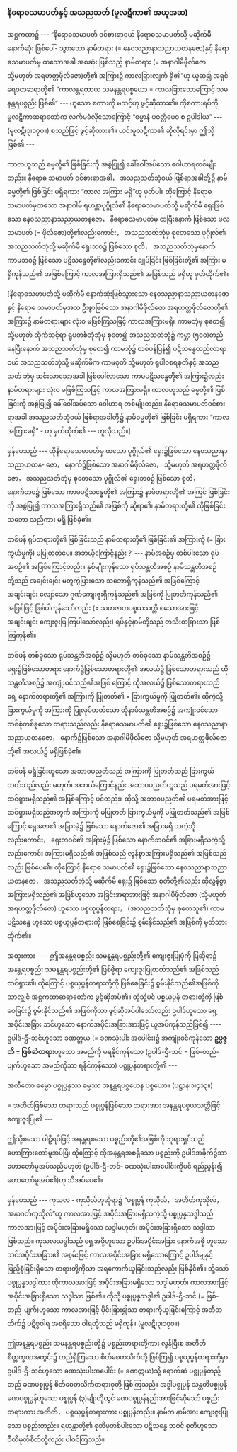 ### နိရောဓသမာပတ်နှင့် အသညသတ် (မူလဋီကာ၏ အယူအဆ)

အဋ္ဌကထာ၌ --- “နိရောဓသမာပတ် ဝင်စားရာဝယ် နိရောဓသမာပတ်သို့ မဆိုက်မီ နောက်ဆုံး ဖြစ်ပေါ်-
သွားသော နာမ်တရား (= နေ၀သညာနာသညာယတနဇော)နှင့် နိရောဓသမာပတ်မှ ထသောအခါ အစဆုံး
ဖြစ်သည့် နာမ်တရား (= အနာဂါမိဖိုလ်ဇော သို့မဟုတ် အရဟတ္တဖိုလ်ဇော)တို့၏ အကြား၌ ကာလခြားလျက်
ရှိ၏”ဟု ယူဆ၍ အရှင်ရေ၀တဆရာတို့၏ “ကာလန္တရတာယ သမနန္တရပစ္စယော = ကာလခြားသောကြောင့်
သမနန္တရပစ္စည်း ဖြစ်၏” --- ဟူသော စကားကို မသင့်ဟု ဖွင့်ဆိုထား၏။ ထိုစကားရပ်ကို မူလဋီကာဆရာတော်က
လက်မခံလိုသောကြောင့် “ဓမ္မာနံ ပဝတ္တိမေ၀ စ ဥပါဒါယ” --- (မူလဋီ၊၃၊၁၇၀။) စသည်ဖြင့် ဖွင့်ဆိုထား၏။
ယင်းမူလဋီကာ၏ ဆိုလိုရင်းမှာ ဤသို့ဖြစ်၏ ---

ကာလဟူသည် ဓမ္မတို့၏ ဖြစ်ခြင်းကို အစွဲပြု၍ ခေါ်ဝေါ်အပ်သော ဝေါဟာရတစ်မျိုးတည်း။ နိရောဓ
သမာပတ် ဝင်စားရာအခါ， အသညသတ်ဘုံဝယ် ဖြစ်ရာအခါတို့၌ နာမ်ဓမ္မတို့၏ ဖြစ်ခြင်း မရှိရကား “ကာလ
အကြား မရှိ”ဟု မှတ်ပါ။ ထိုကြောင့် နိရောဓသမာပတ်မှထသော အနာဂါမ် ရဟန္တာပုဂ္ဂိုလ်၏ နိရောဓသမာပတ်သို့
မဆိုက်မီ ရှေးဖြစ်သော နေ၀သညာနာသညာယတနဇော， နိရောဓသမာပတ်မှ ထပြီးနောက် ဖြစ်သော
ဖလသမာပတ် (= ဖိုလ်ဇော)တို့၏လည်းကောင်း， အသညသတ်ဘုံမှ စုတေသော ပုဂ္ဂိုလ်၏ အသညသတ်ဘုံသို့
မဆိုက်မီ ရှေးဘ၀၌ ဖြစ်သော စုတိ， အသညသတ်ဘုံမှနောက် ကာမဘ၀၌ ဖြစ်သော ပဋိသန္ဓေတို့၏လည်းကောင်း
ချုပ်ခြင်း ဖြစ်ခြင်းတို့၏ အကြား မရှိကုန်သည်၏ အဖြစ်ကြောင့် ကာလအကြားရှိသည်၏ အဖြစ်သည် မရှိဟု
မှတ်ထိုက်၏။

[နိရောဓသမာပတ်သို့ မဆိုက်မီ နောက်ဆုံးဖြစ်သွားသော နေ၀သညာနာသညာယတနဇောနှင့် နိရောဓ
သမာပတ်မှအထ ဦးစွာဖြစ်သော အနာဂါမိဖိုလ်ဇော အရဟတ္တဖိုလ်ဇောတို့၏ အကြား၌ နာမ်တရားများ လုံး၀
မဖြစ်ကြသဖြင့် ကာလအကြားမရှိ။ ကာမဘုံမှ စုတေ၍ သို့မဟုတ် ထိုက်သင့်ရာ ရူပတစ်ဘုံဘုံမှ စုတေ၍
အသညသတ်ဘုံ၌ ကမ္ဘာ (၅၀၀)တည်နေပြီးနောက် အသညသတ်ဘုံမှ စုတေ၍ ကာမဘုံ၌ တစ်ဖန်ပြန်၍
ပဋိသန္ဓေတည်လာရာဝယ် အသညသတ်ဘုံသို့ မဆိုက်မီက ကာမစုတိ သို့မဟုတ် ရူပါ၀စရစုတိနှင့် အသညသတ်
ဘုံမှ ဆင်းလာသောအခါ ဖြစ်ပေါ်လာသော ကာမပဋိသန္ဓေတို့၏ အကြား၌လည်း နာမ်တရားများ လုံး၀
မဖြစ်ကြသဖြင့် ကာလအကြားမရှိ။ ကာလဟူသည် ဓမ္မတို့၏ ဖြစ်ခြင်းကို အစွဲပြု၍ ခေါ်ဝေါ်အပ်သော ဝေါဟာရ
တစ်မျိုးတည်း၊ နိရောဓသမာပတ်ဝင်စားရာအခါ အသညသတ်ဘုံဝယ် ဖြစ်ရာအခါတို့၌ နာမ်ဓမ္မတို့၏ ဖြစ်ခြင်း
မရှိရကား “ကာလအကြားမရှိ” - ဟု မှတ်ထိုက်၏ --- ဟူလိုသည်။]

မှန်ပေသည် --- ထိုနိရောဓသမာပတ်မှ ထသော ပုဂ္ဂိုလ်၏ ရှေး၌ဖြစ်သော နေ၀သညာနာသညာယတန-
ဇော， နောက်၌ဖြစ်သော အနာဂါမိဖိုလ်ဇော， သို့မဟုတ် အရဟတ္တဖိုလ်ဇော， အသညသတ်ဘုံမှ စုတေသော
ပုဂ္ဂိုလ်၏ ရှေးဘ၀၌ ဖြစ်သော စုတိ， နောက်ဘ၀၌ ဖြစ်သော ကာမပဋိသန္ဓေတို့၏ အကြား၌ နာမ်တရားတို့၏
အကြင် ဖြစ်ခြင်းကို အစွဲပြု၍ ကာလအကြားရှိသည်၏ အဖြစ်ကို ဆိုရာ၏၊ နာမ်တရားတို့၏ ထိုဖြစ်ခြင်းသဘော
သည်ကား မရှိ ဖြစ်ခဲ့၏။

တစ်ဖန် ရုပ်တရားတို့၏ ဖြစ်ခြင်းသည် နာမ်တရားတို့၏ ဖြစ်ခြင်း၏ အကြားကို (= ခြားကွယ်မှုကို)
မပြုတတ်ပေ။ အဘယ့်ကြောင့်နည်း？ --- နာမ်အစဉ်မှ တစ်ပါးသော ရုပ်အစဉ်၏ အဖြစ်ကြောင့်တည်း။
နှစ်မျိုးကုန်သော ရုပ်သန္တတိအစဉ် နာမ်သန္တတိအစဉ်တို့သည် အချင်းချင်း မတူကွဲပြားသော သဘောရှိကုန်သည်၏
အဖြစ်ကြောင့် အချင်းချင်း လျော်သော ဂုဏ်ကျေးဇူးရှိကုန်သည်၏ အဖြစ်ကို ပြုတတ်ကုန်သည်၏ အဖြစ်ဖြင့်
ဖြစ်ပါကုန်သော်လည်း (= သဟဇာတပစ္စယသတ္တိ စသောအားဖြင့် အချင်းချင်း ကျေးဇူးပြုကြပါသော်လည်း)
ရုပ်နှင့်နာမ်တို့သည် တသီးတခြားသာ ဖြစ်ကြကုန်၏။

တစ်ဖန် တစ်ခုသော ရုပ်သန္တတိအစဉ်၌ သို့မဟုတ် တစ်ခုသော နာမ်သန္တတိအစဉ်၌ ရှေး၌ဖြစ်သောတရား
နောက်၌ဖြစ်သောတရားတို့၏ အလယ်၌ ဖြစ်သောတရားသည် ထိုသန္တတိအစဉ်၌ အကျုံးဝင်သည်၏အဖြစ်
ကြောင့် ထိုအလယ်၌ ဖြစ်သောတရားသည် ရှေ့ နောက်တရားတို့၏ အကြားကို ပြုတတ်၏ = ခြားကွယ်မှုကို
ပြုတတ်၏။ ထိုကဲ့သို့ ခြားကွယ်မှုကို အကြားကို ပြုလုပ်တတ်သော ထိုနာမ်သန္တတိအစဉ်၌ အကျုံးဝင်သော
တစ်စုံတစ်ခုသော တရားသည်လည်း နိရောဓသမာပတ်၏ ရှေး၌ဖြစ်သော နေ၀သညာနာသညာယတနဇော，
နောက်၌ဖြစ်သော အနာဂါမိဖိုလ်ဇော သို့မဟုတ် အရဟတ္တဖိုလ်ဇောတို့၏ အလယ်၌ မရှိဖြစ်ခဲ့၏။

တစ်ဖန် မရှိခြင်းဟူသော အဘာ၀ပညတ်သည် အကြားကို ပြုတတ်သည် ခြားကွယ်တတ်သည်လည်း
မဟုတ်၊ အဘယ်ကြောင့်နည်း အဘာ၀ပညတ်ဟူသည် ပရမတ်အားဖြင့် ထင်ရှားမရှိသည်၏ အဖြစ်ကြောင့်
ပင်တည်း။ ထိုသို့ အဘာ၀ပညတ်၏ ပရမတ်အားဖြင့် ထင်ရှားမရှိသည့်အတွက် အကြားကို မပြုတတ်
ခြားကွယ်မှုကို မပြုတတ်သည်၏ အဖြစ်ကြောင့် ရှေးဇော၏ အခြားမဲ့၌ ဖြစ်သော နောက်ဇော၏ အခြားမရှိ
သကဲ့သို့လည်းကောင်း， ရှေးဘဝင်၏ အခြားမဲ့၌ ဖြစ်သော နောက်ဘဝင်၏ အခြားမရှိသကဲ့သို့လည်းကောင်း
အကြားမရှိသည်၏ အဖြစ်သည် လွန်စွာအကြားမရှိသည်၏ အဖြစ်သည်လည်း ဖြစ်ပေ၏။ ထိုကြောင့် နိရောဓ
သမာပတ်၏ ရှေး၌ဖြစ်သော နေ၀သညာနာသညာယတနဇော， အသညသတ်ဘုံသို့ မဆိုက်မီ ရှေး၌ ဖြစ်သော
စုတိတို့၏လည်း ထိုလွန်စွာ အကြားမရှိသည်၏ အဖြစ်ဟူသော အခြင်းအရာအားဖြင့် အနာဂါမိဖိုလ်ဇော
(သို့မဟုတ် အရဟတ္တဖိုလ်ဇော) ဟူသော ပစ္စယုပ္ပန်တရား， (အသညသတ်ဘုံမှ စုတေသူ၏) ကာမပဋိသန္ဓေ
ဟူသော ပစ္စယုပ္ပန်တရားကို ဖြစ်စေခြင်း၌ စွမ်းနိုင်သည်၏ အဖြစ်ကို မှတ်သားထိုက်၏။

အထူးကား ---- ဤအနန္တရပစ္စည်း သမနန္တရပစ္စည်းတို့၏ ကျေးဇူးပြုပုံကို ပြဆိုရာ၌ အနန္တရပစ္စည်း
သမနန္တရပစ္စည်းတို့၏ ဖြစ်ဖို့ရာ ကျေးဇူးပြုတတ်သည်၏ အဖြစ်သည် ထင်ရှား၏၊ ထိုကြောင့် ပစ္စယုပ္ပန်တရားတို့ကို
ဖြစ်စေခြင်း၌ စွမ်းနိုင်သည်၏အဖြစ်ကိုသာလျှင် အဋ္ဌကထာဆရာတော်က ဖွင့်ဆိုအပ်၏။ ထိုသို့ပင် ပစ္စယုပ္ပန်
တရားတို့ကို ဖြစ်စေခြင်း၌ စွမ်းနိုင်သည်၏ အဖြစ်ကိုသာ ဖွင့်ဆိုအပ်ပါသော်လည်း ဥပါဒ်ဟူသော ရှေ့အပိုင်းအခြား
ဘင်ဟူသော နောက်အပိုင်းအခြားအားဖြင့် ယူအပ်ကုန်သည်ဖြစ်၍ ---- ဥပါဒ်-ဌီ-ဘင်ဟူသော ခဏတ္တယ
(= ခဏသုံးပါး အပေါင်း)၌ အကျုံးဝင်ကုန်သော **ဥပ္ပဇ္ဇတိ = ဖြစ်ဆဲတရား**ဟူသော အမည်ကို မရနိုင်ကုန်သော
(ဥပါဒ်-ဌီ-ဘင် = ဖြစ်-တည်-ပျက်ဟူသော အမည်ကိုသာ ရနိုင်ကုန်သော) ပစ္စုပ္ပန်တရားတို့၏ ---

အတီတော ဓမ္မော ပစ္စုပ္ပန္နဿ ဓမ္မဿ အနန္တရပစ္စယေန ပစ္စယော။ (ပဋ္ဌာန၊၁၊၄၁၃။)

= အတိတ်ဖြစ်သော တရားသည် ပစ္စုပ္ပန်ဖြစ်သော တရားအား အနန္တရပစ္စယသတ္တိဖြင့် ကျေးဇူးပြု၏ ---

ဤသို့စသော ပါဠိရပ်ဖြင့် အနန္တရစသော ပစ္စည်းတို့၏အဖြစ်ကို ဘုရားရှင်သည် ဟောကြားတော်မူအပ်ပြီ၊
ထိုကြောင့် ထိုအနန္တရအစရှိသော ပစ္စည်းကို ဥပါဒ်အခိုက်၌သာ ဟောတော်မူအပ်သည်မဟုတ် (ဥပါဒ်-ဌီ-ဘင်-
ခဏသုံးပါးအပေါင်းကိုပင် ရည်ညွှန်း၍ ဟောတော်မူအပ်၏)ဟု သိအပ်ပေ၏။

မှန်ပေသည် --- ကုသလ - ကုသိုလ်ဟုဆိုရာ၌ “ပစ္စုပ္ပန် ကုသိုလ်， အတိတ်ကုသိုလ်， အနာဂတ်ကုသိုလ်”ဟု
ကာလအားဖြင့် အပိုင်းအခြားမရှိသကဲ့သို့ ပစ္စုပ္ပန္နသဒ္ဒါသည် ကာလအားဖြင့် အပိုင်းအခြားမရှိသော သဒ္ဒါမဟုတ်၊
အပိုင်းအခြားရှိသော သဒ္ဒါသာဖြစ်သည်။ ကုသလသဒ္ဒါသည် ရှေ့အဖို့ဟူသော ဥပါဒ်အပိုင်းအခြား နောက်အဖို့
ဟူသော ဘင်အပိုင်းအခြား၏ အစွမ်းဖြင့် ကာလအပိုင်းအခြား မရှိသောကြောင့် ဥပါဒ်မျှနှင့် ပြည့်စုံခြင်းရှိသော
တရားတို့ကိုသာ အရကောက်ယူခြင်းသည်လည်း ဖြစ်နိုင်၏။ သို့သော် ပစ္စုပ္ပန္နသဒ္ဒါကား ထိုကာလအားဖြင့်
အပိုင်းအခြားမရှိသော သဒ္ဒါမဟုတ်၊ ကာလအားဖြင့် အပိုင်းအခြားရှိသော သဒ္ဒါသာ ဖြစ်၏။ ထိုသို့ ပစ္စုပ္ပန္နသဒ္ဒါ၏
ဥပါဒ်-ဌီ-ဘင် (= ဖြစ်-တည်-ပျက်)ဟူသော ကာလအားဖြင့် ပိုင်းခြား၍သာ တရားကိုယူခြင်းကြောင့် အတီတ
တိက်၌ ပဋိစ္စဝါရ အစရှိသော ဝါရတို့သည် မရှိကုန်။ (မူလဋီ၊၃၊၁၇၀။)

ဤအနန္တရပစ္စည်း သမနန္တရပစ္စည်းတို့၌ ပစ္စည်းတရားတို့ကား လွန်ပြီးစ အတိတ် စိတ္တက္ခဏအတွင်း၌
တည်ရှိကြသော စိတ်စေတသိက်တို့ ဖြစ်ကြ၍ ပစ္စယုပ္ပန်တရားတို့မှာ ဥပါဒ်-ဌီ-ဘင်ဟူသော ခဏသုံးပါးအပေါင်း
(= ခဏတ္တယ)သို့ ရောက်ဆဲ ပစ္စုပ္ပန်တည့်တည့် ခဏပစ္စုပ္ပန် စိတ်စေတသိက်တရားစုတို့ ဖြစ်ကြသည်။ အဒ္ဓါပစ္စုပ္ပန်
သန္တတိပစ္စုပ္ပန် ခဏပစ္စုပ္ပန်ဟူသော ပစ္စုပ္ပန် (၃)မျိုးတို့တွင် ခဏပစ္စုပ္ပန်နည်းအားဖြင့်ဆိုသော် ပစ္စည်းတရားကား
အတိတ်， ပစ္စယုပ္ပန်တရားကား ပစ္စုပ္ပန်တည်း။ နာမ်က နာမ်အား ကျေးဇူးပြုသော ပစ္စည်းတည်း။ ရဟန္တာတို့၏
စုတိမှတစ်ပါးသော ပဋိသန္ဓေ ဘဝင် စုတိဟူသော ဝီထိမုတ်စိတ်တို့လည်း ပါဝင်ကြသည်။
